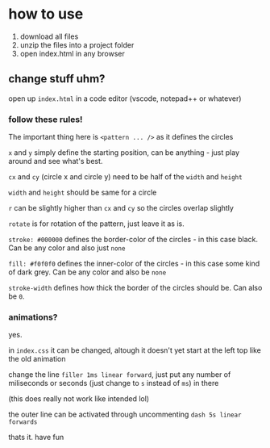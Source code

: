 # how to use

1. download all files
2. unzip the files into a project folder
3. open index.html in any browser

## change stuff uhm?

open up `index.html` in a code editor (vscode, notepad++ or whatever)

### follow these rules!
The important thing here is 
`<pattern ... />` as it defines the circles
 
 `x` and `y` simply define the starting position, can be anything - just play around and see what's best.
 
 `cx` and `cy` (circle x and circle y) need to be half of the `width` and `height`
 
 `width` and `height` should be same for a circle
 
 `r` can be slightly higher than `cx` and `cy` so the circles overlap slightly
 
 `rotate` is for rotation of the pattern, just leave it as is.
 
 `stroke: #000000` defines the border-color of the circles - in this case black. Can be any color and also just `none`
 
 `fill: #f0f0f0` defines the inner-color of the circles - in this case some kind of dark grey. Can be any color and also be `none`
 
 `stroke-width` defines how thick the border of the circles should be. Can also be `0`.
 
 
 ### animations? 
 
 yes.
 
 in `index.css` it can be changed, altough it doesn't yet start at the left top like the old animation
 
 
change the line `filler 1ms linear forward`, just put any number of miliseconds or seconds (just change to `s` instead of `ms`) in there

(this does really not work like intended lol)


the outer line can be activated through uncommenting `dash 5s linear forwards`

thats it. have fun
